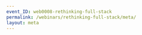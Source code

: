 ```yaml
---
event_ID: web0008-rethinking-full-stack
permalink: /webinars/rethinking-full-stack/meta/
layout: meta
---
```

